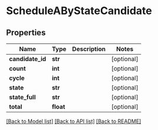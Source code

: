 # ScheduleAByStateCandidate

## Properties
Name | Type | Description | Notes
------------ | ------------- | ------------- | -------------
**candidate_id** | **str** |  | [optional] 
**count** | **int** |  | [optional] 
**cycle** | **int** |  | [optional] 
**state** | **str** |  | [optional] 
**state_full** | **str** |  | [optional] 
**total** | **float** |  | [optional] 

[[Back to Model list]](../README.md#documentation-for-models) [[Back to API list]](../README.md#documentation-for-api-endpoints) [[Back to README]](../README.md)


